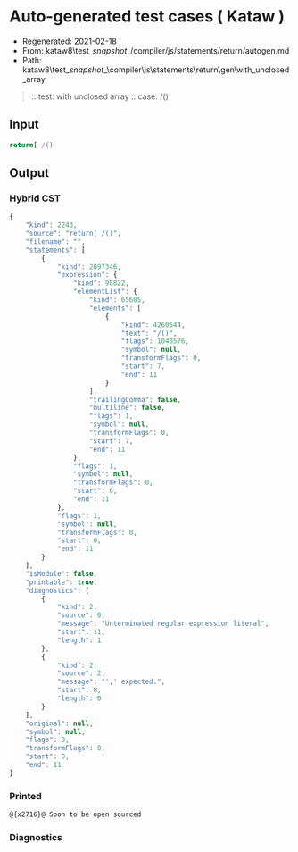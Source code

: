 # Auto-generated test cases ( Kataw )
- Regenerated: 2021-02-18
- From: kataw8\test\__snapshot__/compiler/js/statements/return/autogen.md
- Path: kataw8\test\__snapshot__\compiler\js\statements\return\gen\with_unclosed_array
> :: test: with unclosed array
> :: case: /()
## Input

`````js
return[ /()
`````

## Output

### Hybrid CST

```javascript
{
    "kind": 2243,
    "source": "return[ /()",
    "filename": "",
    "statements": [
        {
            "kind": 2097346,
            "expression": {
                "kind": 98822,
                "elementList": {
                    "kind": 65605,
                    "elements": [
                        {
                            "kind": 4260544,
                            "text": "/()",
                            "flags": 1048576,
                            "symbol": null,
                            "transformFlags": 0,
                            "start": 7,
                            "end": 11
                        }
                    ],
                    "trailingComma": false,
                    "multiline": false,
                    "flags": 1,
                    "symbol": null,
                    "transformFlags": 0,
                    "start": 7,
                    "end": 11
                },
                "flags": 1,
                "symbol": null,
                "transformFlags": 0,
                "start": 6,
                "end": 11
            },
            "flags": 1,
            "symbol": null,
            "transformFlags": 0,
            "start": 0,
            "end": 11
        }
    ],
    "isModule": false,
    "printable": true,
    "diagnostics": [
        {
            "kind": 2,
            "source": 0,
            "message": "Unterminated regular expression literal",
            "start": 11,
            "length": 1
        },
        {
            "kind": 2,
            "source": 2,
            "message": "',' expected.",
            "start": 8,
            "length": 0
        }
    ],
    "original": null,
    "symbol": null,
    "flags": 0,
    "transformFlags": 0,
    "start": 0,
    "end": 11
}
```

### Printed

```javascript
@{x2716}@ Soon to be open sourced
```

### Diagnostics

```javascript

```

